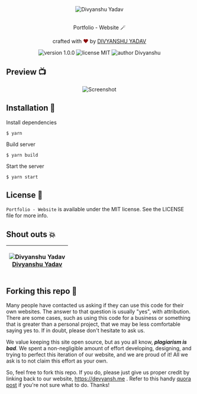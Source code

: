 <div align="center">
  <img src="https://user-images.githubusercontent.com/91051053/212481270-f6e44539-7967-4334-bff5-33d269401895.png"  alt="Divyanshu Yadav" />
</div>

<br>
<p align="center">
Portfolio - Website 🪄
</p>
<p align="center">
crafted with <span style="color: #8b0000;">&hearts;</span> by <a href="https://wwww.devyansh.me">DIVYANSHU YADAV</a>
</p>
<p align="center">
    <img src="https://img.shields.io/badge/version-1.0.0-red" alt="version 1.0.0"/>
    <img src="https://img.shields.io/badge/license-MIT-red" alt="license MIT"/>
    <img src="https://img.shields.io/badge/author-DIVYANSHU-red" alt="author Divyanshu"/>
</p>

## Preview 📺

<div align="center">
  <img alt="Screenshot" src="https://user-images.githubusercontent.com/91051053/236399564-d2511f42-80fa-4d5d-8f62-c9890595939e.png" />
</div>

## Installation 🔧

Install dependencies

```
$ yarn
```

Build server

```
$ yarn build
```

Start the server

```
$ yarn start
```

## License 📜

`Portfolio - Website` is available under the MIT license. See the LICENSE file for more info.

<!-- ## Contributing 🤝 -->

<!-- Please read `Contributing.md` for details on our code of conduct, and the process for submitting pull requests to us. -->

## Shout outs 💥

| <p align="center">![Divyanshu Yadav](https://github.com/divyanshu1810.png?size=128)<br>[Divyanshu Yadav](https://devyansh.me)</p> | 
| ---------------------------------------------------------------------------------------------------------------------------------- |



## Forking this repo 🚨

Many people have contacted us asking if they can use this code for their own websites. The answer to that question is usually "yes", with attribution. There are some cases, such as using this code for a business or something that is greater than a personal project, that we may be less comfortable saying yes to. If in doubt, please don't hesitate to ask us.

We value keeping this site open source, but as you all know, _**plagiarism is bad**_. We spent a non-negligible amount of effort developing, designing, and trying to perfect this iteration of our website, and we are proud of it! All we ask is to not claim this effort as your own.

So, feel free to fork this repo. If you do, please just give us proper credit by linking back to our website, https://devyansh.me . Refer to this handy [quora post](https://www.quora.com/Is-it-bad-to-copy-other-peoples-code) if you're not sure what to do. Thanks!
